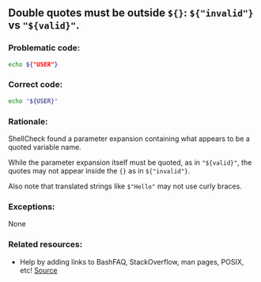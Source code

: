 ## Double quotes must be outside `${}`: `${"invalid"}` vs `"${valid}"`.

### Problematic code:

```sh
echo ${"USER"}
```

### Correct code:

```sh
echo "${USER}"
```

### Rationale:

ShellCheck found a parameter expansion containing what appears to be a quoted variable name.

While the parameter expansion itself must be quoted, as in `"${valid}"`, the quotes may not appear inside the `{}` as in `${"invalid"}`.

Also note that translated strings like `$"Hello"` may not use curly braces.

### Exceptions:

None

### Related resources:

* Help by adding links to BashFAQ, StackOverflow, man pages, POSIX, etc!
[Source](https://github.com/koalaman/shellcheck/wiki/SC2297)


